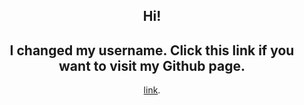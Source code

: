 
<div style ="text-align: center" id="asd">
	<h2>Hi!</h2>
	<h2>I changed my username. Click this link if you want to visit my Github page.</h2>
	<a href="https://github.com/sayyusuf/">link</a>.
</div>

